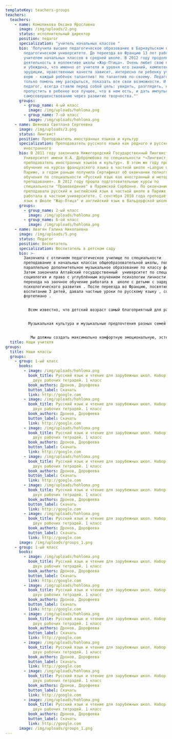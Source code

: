 ```yaml
---
templateKey: teachers-groups
teachers:
  teachers:
    - name: Комоликова Оксана Ярославна
      image: /img/uploads/2.png
      status: исполнительный директор
      position: педагог
      specialization: "учитель начальных классов "
      bio: 'Получила высшее педагогическое образование в Барнаульском государственном
        педагогическом университете. До переезда во Францию 13 лет работала
        учителем начальных классов в средней школе. В 2012 году продолжила свою
        деятельность в коллективе школы «Жар-Птица». Очень любит свою профессию
        и убеждена, что именно от учителя и уровня его знаний, компетентности,
        эрудиции, нравственных качеств зависит, интересно ли ребенку учиться. "Я
        верю - каждый ребёнок талантлив! Но талантлив по-своему. Педагогу надо
        только помочь ему раскрыться, показать все свои возможности. И я, как
        педагог, всегда ставлю перед собой цель: увидеть, разглядеть, не
        пропустить в ребенке все лучшее, что в нем есть, и дать импульс к
        самосовершенствованию через развитие творчества."'
      groups:
        - group_name: 4-ый класс
          image: /img/uploads/hohloma.png
        - group_name: 7-ой класс
          image: /img/uploads/hohloma.png
    - name: Шеянова Светлана Сергеевна
      image: /img/uploads/3.png
      status: Лингвист
      position: Преподаватель иностранных языков и культур
      specialization: Преподаватель русского языка как родного и русского языка как
        иностранного
      bio: В 2011 году закончила Нижегородский Государственный Лингвистический
        Университет имени Н.А. Добролюбова по специальности *«Лингвист,
        преподаватель иностранных языков и культур». В этом же году прошла
        обучение на курсах французского языка в частной школе «Langue onze» в
        Париже, а годом раньше получила Сертификат об окончании полного курса
        обучения по специальности «Русский язык как иностранный и методика его
        преподавания». В 2012 году прошла подготовительные курсы по
        специальности "Правоведение" в Парижской Сорбонне. По окончание учёбы
        преподавала русский и английский язык в частной школе в Париже, также
        работала в частном университете. С сентября 2018 года преподаёт русский
        язык в Школе "Жар-Птица" и английский язык в Вальдорфской школе.*
      groups:
        - group_name: 2-ый класс
          image: /img/uploads/hohloma.png
        - group_name: 6-ой класс
          image: /img/uploads/hohloma.png
    - name: Авагян Галина Николаевна
      image: /img/uploads/5.png
      status: Педагог
      position: Воспитатель
      specialization: Воспитатель в детском саду
      bio: >-
        Закончила с отличием педагогическое училище по специальности
        преподавание в начальных классах общеобразовательной школы, получив
        параллельно дополнительное музыкальное образование по классу фортепиано.
        Затем закончила Алтайский государственный  университет по специальности
        социология и право с углублённым изучением психологии личности. После
        перехода на заочное обучение работала в  школе с детьми с задержкой
        психологического развития . После переезда во Францию, посвятила себя
        воспитанию 3 детей, давала частные уроки по русскому языку , сольфеджио,
        фортепиано .


          Всем известно, что детский возраст самый благоприятный для развития творческих способностей. Наша программа «Раннее музыкальное развитие» - введение учеников в мир музыкального искусства, формирование музыкальной грамотности, воспитание эстетического чувства и художественного вкуса.


          Музыкальная культура и музыкальные предпочтения разных семей неодинаковы, но при этом существуют базовые основы музыкальной грамотности. Наши занятия основаны на использовании разнообразных форм развивающей музыкально-ритмической деятельности , игровых упражнений для развития музыкальных способностей, знакомстве с миром музыкальных звуков, с музыкальными инструментами и их звучанием, с творчеством композиторов. Мы будем развивать музыкальный слух, ассоциативное мышление (например, учиться  рассказать, показать, нарисовать образы, которые вызывает определённая музыка). Такие занятия способствует развитию речи и памяти, росту мозга, активизируя в нем зоны логики и интуиции,  ассоциативного мышления. Музыкальное развитие имеет большое значение для расширения кругозора детей, формирования познавательного интереса, стимулирования творческого воображения и артистического самовыражения ребёнка.


           Мы должны создать максимально комфортную эмоциональную, эстетическую, благоприятную среду для развития наших детей. А музыка  ─ это мир радостных эмоций, чувственных переживаний и безграничной фантазии!
  title: Наши учителя
groups:
  title: Наши классы
  groups:
    - group: 1-ый класс
      books:
        - image: /img/uploads/hohloma.png
          book_title: Русский язык и чтение для зарубежных школ. Набор из двух учебников и
            двух рабочих тетрадей. 1 класс
          book_authors: Дронов, Дорофеева
          button_label: Скачать
          link: http://google.com
        - image: /img/uploads/hohloma.png
          book_title: Русский язык и чтение для зарубежных школ. Набор из двух учебников и
            двух рабочих тетрадей. 1 класс
          book_authors: Дронов, Дорофеева
          button_label: Скачать
          link: http://google.com
        - image: /img/uploads/hohloma.png
          book_title: Русский язык и чтение для зарубежных школ. Набор из двух учебников и
            двух рабочих тетрадей. 1 класс
          book_authors: Дронов, Дорофеева
          button_label: Скачать
          link: http://google.com
        - image: /img/uploads/hohloma.png
          book_title: Русский язык и чтение для зарубежных школ. Набор из двух учебников и
            двух рабочих тетрадей. 1 класс
          book_authors: Дронов, Дорофеева
          button_label: Скачать
          link: http://google.com
        - image: /img/uploads/hohloma.png
          book_title: Русский язык и чтение для зарубежных школ. Набор из двух учебников и
            двух рабочих тетрадей. 1 класс
          book_authors: Дронов, Дорофеева
          button_label: Скачать
          link: http://google.com
        - image: /img/uploads/hohloma.png
          book_title: Русский язык и чтение для зарубежных школ. Набор из двух учебников и
            двух рабочих тетрадей. 1 класс
          book_authors: Дронов, Дорофеева
          button_label: Скачать
          link: http://google.com
      image: /img/uploads/groups_1.png
    - group: 1-ый класс
      books:
        - image: /img/uploads/hohloma.png
          book_title: Русский язык и чтение для зарубежных школ. Набор из двух учебников и
            двух рабочих тетрадей. 1 класс
          book_authors: Дронов, Дорофеева
          button_label: Скачать
          link: http://google.com
        - image: /img/uploads/hohloma.png
          book_title: Русский язык и чтение для зарубежных школ. Набор из двух учебников и
            двух рабочих тетрадей. 1 класс
          book_authors: Дронов, Дорофеева
          button_label: Скачать
          link: http://google.com
        - image: /img/uploads/hohloma.png
          book_title: Русский язык и чтение для зарубежных школ. Набор из двух учебников и
            двух рабочих тетрадей. 1 класс
          book_authors: Дронов, Дорофеева
          button_label: Скачать
          link: http://google.com
        - image: /img/uploads/hohloma.png
          book_title: Русский язык и чтение для зарубежных школ. Набор из двух учебников и
            двух рабочих тетрадей. 1 класс
          book_authors: Дронов, Дорофеева
          button_label: Скачать
          link: http://google.com
        - image: /img/uploads/hohloma.png
          book_title: Русский язык и чтение для зарубежных школ. Набор из двух учебников и
            двух рабочих тетрадей. 1 класс
          book_authors: Дронов, Дорофеева
          button_label: Скачать
          link: http://google.com
        - image: /img/uploads/hohloma.png
          book_title: Русский язык и чтение для зарубежных школ. Набор из двух учебников и
            двух рабочих тетрадей. 1 класс
          book_authors: Дронов, Дорофеева
          button_label: Скачать
          link: http://google.com
      image: /img/uploads/groups_1.png
---
```

